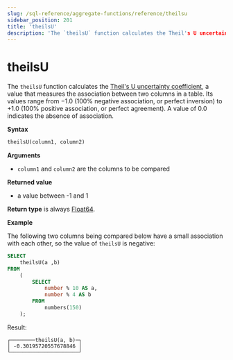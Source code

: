 ```yaml
---
slug: /sql-reference/aggregate-functions/reference/theilsu
sidebar_position: 201
title: 'theilsU'
description: 'The `theilsU` function calculates the Theil's U uncertainty coefficient, a value that measures the association between two columns in a table.'
---
```


# theilsU

The `theilsU` function calculates the [Theil's U uncertainty coefficient](https://en.wikipedia.org/wiki/Contingency_table#Uncertainty_coefficient), a value that measures the association between two columns in a table. Its values range from −1.0 (100% negative association, or perfect inversion) to +1.0 (100% positive association, or perfect agreement). A value of 0.0 indicates the absence of association.


**Syntax**

``` sql
theilsU(column1, column2)
```

**Arguments**

- `column1` and `column2` are the columns to be compared

**Returned value**

- a value between -1 and 1

**Return type** is always [Float64](../../../sql-reference/data-types/float.md).

**Example**

The following two columns being compared below have a small association with each other, so the value of `theilsU` is negative:

``` sql
SELECT
    theilsU(a ,b)
FROM
    (
        SELECT
            number % 10 AS a,
            number % 4 AS b
        FROM
            numbers(150)
    );
```

Result:

```response
┌────────theilsU(a, b)─┐
│ -0.30195720557678846 │
└──────────────────────┘
```
